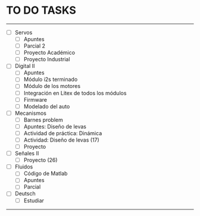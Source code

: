 # TO DO TASKS 


---

- [ ] Servos
	- [ ] Apuntes
	- [ ] Parcial 2
	- [ ] Proyecto Académico
	- [ ] Proyecto Industrial

- [ ] Digital II
	- [ ] Apuntes
	- [ ] Módulo i2s terminado
	- [ ] Módulo de los motores
	- [ ] Integración en Litex de todos los módulos
	- [ ] Firmware
	- [ ] Modelado del auto

- [ ] Mecanismos
	- [ ] Barnes problem
	- [ ] Apuntes: Diseño de levas
	- [ ] Actividad de práctica: Dinámica
	- [ ] Actividad: Diseño de levas (17)
	- [ ] Proyecto

- [ ] Señales II
	- [ ] Proyecto (26)

- [ ] Fluidos
	- [ ] Código de Matlab
	- [ ] Apuntes
	- [ ] Parcial

- [ ] Deutsch
	- [ ] Estudiar

---
